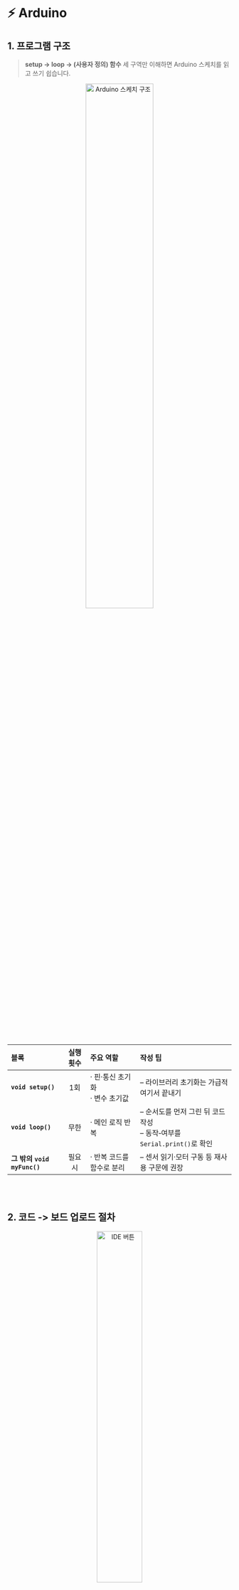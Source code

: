 # ⚡️ Arduino
## 1. 프로그램 구조
> **setup → loop → (사용자 정의) 함수** 세 구역만 이해하면 Arduino 스케치를 읽고 쓰기 쉽습니다.

<p align="center">
  <img src="https://github.com/user-attachments/assets/d1384116-ad47-4841-b700-9a4d2a67dd76" width="55%" alt="Arduino 스케치 구조">
</p>

| 블록 | 실행 횟수 | 주요 역할 | 작성 팁 |
| :-- | :--: | :-- | :-- |
| **`void setup()`** | 1회 | · 핀·통신 초기화<br>· 변수 초기값 | – 라이브러리 초기화는 가급적 여기서 끝내기 |
| **`void loop()`** | 무한 | · 메인 로직 반복 | – 순서도를 먼저 그린 뒤 코드 작성<br>– 동작‑여부를 `Serial.print()`로 확인 |
| **그 밖의 `void myFunc()`** | 필요 시 | · 반복 코드를 함수로 분리 | – 센서 읽기·모터 구동 등 재사용 구문에 권장 |

<br>
<br>


## 2. 코드 -> 보드 업로드 절차

<p align="center">
  <img src="https://github.com/user-attachments/assets/7e33d9e4-0149-4388-945a-cf8b1e0c883f" width="45%" alt="IDE 버튼">
</p>

1. **컴파일 (노란 버튼)** — 저장 & 문법 오류 체크  
2. **업로드 (빨간 버튼)** — PC 코드를 → Arduino Flash 메모리로 전송  
3. **보드·포트 설정** — `툴 ▸ 보드` 에서 모델, `툴 ▸ 포트` 에서 **COMx** 선택 후 활성화

<br>
<br>

## 3. 시리얼 (USB‑UART) 통신

### 3‑1. 왜 써야 할까?
* 센서 값·변수 상태를 **즉시 확인**  
* 하드웨어 동작을 **실시간 디버깅**

### 3-2. 최소 예제
<p align="center">
  <img src="https://github.com/user-attachments/assets/71b5e12f-751c-4d75-8c8f-63fc3e6cd225" width="45%" alt="IDE 버튼">
</p>

|함수 | 설명 |
|:--|:--|
|Serial.begin(baud) | 시리얼 시작|
Serial.print(x) | 값 출력
Serial.println(x) | 값 출력 + 새 줄

<br>
<br>

## 4. 변수 스코프 & 자료형

### 4-1. 변수 스코프
| 구분 | 특징 |
| :-- | :-- |
**Local** | - 함수 내부 선언 <br> - 함수 끝나면 메모리 해제 (loop 내 변수는 매 반복마다 초기화)
**Global** | - 함수 외부 선언 <br> - 스케치 전체·반복 사이에서 값 유지

### 4-2. 자료형

|형식|크기|범위(부호형)|
|:--|:--|:--|
| `int` | 16비트 정수 | -32768 ~ 32767 |
| `Long` | 32비트 정수 | 약 -21억 ~ 21억 |
| `unsigned int` | 16비트 양의 정수 | 0 ~ 65535 |
| `unsigned long` | 32비트 양의 정수 |  |
| `int8_t` | 8비트 정수 | -128 ~ 127 |
| `uint8_t` | 부호없는 8비트 정수 | 0 ~ 255 |
| `float` | 32비트 소수 |  |
| `double` | 64비트 소수 |  |
| `char` | 8비트 문자 |  |
| `bool` | 1비트 변수 | 0 / 1 |

<br>
<br>

## 5. Digital IO

### 5-1. 핀 모드 설정

```cpp
pinMode(핀 번호, 입출력 설정)

// 에시)
pinMode(3, OUTPUT);
// 3번핀을 출력으로 설정
pinMode(4, INPUT);
// 4번핀을 입력으로 설정
pinMode(1, INPUT_PULLUP);
// 1번핀을 풀업입력으로 설정
```

### 5-2. 풀-업(Pull - up) 입력이 필요한 이유

- Arduino의 기본 입력 설정은 풀다운 저항을 추가하지 않는 경우 노이즈에 의해 불안정해질 수 있음

- 이를 해결하기 위해 5V 라인과 입력핀을 풀업 저항으로 연결

- 아두이노에는 풀업 저항이 내장되어 추가로 저항을 사용하지 않아도 풀업 상태로 만들 수 있음

- 풀업의 장점 : 노이즈에 강하다

### 5-3. 디지털 Read&Write

```cpp
digitalWrite(핀 번호, 출력상태);
// 해당 핀을 정해진 출력상태로 만든다

// 예시)
digitalWrite(3, HIGH);
// 3번 핀을 HIGH(5V)로 함
digitalWrite(4, LOW);
// 4번 핀을 LOW(0V)로 함

digitalRead(핀 번호);
// 해당 핀의 값을 읽는다
```
